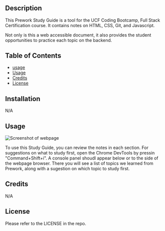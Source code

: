 # <Prework Study Guide Webpage>

## Description

This Prework Study Guide is a tool for the UCF Coding Bootcamp, Full Stack Certification course. It contains notes on HTML, CSS, Git, and Javascript.

Not only is this a web accessible document, it also provides the student opportunities to practice each topic on the backend.


## Table of Contents 

- [usage](#installation)
- [Usage](#usage)
- [Credits](#credits)
- [License](#license)

## Installation

N/A


## Usage

![Screenshot of webpage](.assets\Study-Guide-Photo.png)

To use this Study Guide, you can review the notes in each section. For suggestions on what to study first, open the Chrome DevTools by pressin "Command+Shift+i". A console panel shoudl appear below or to the side of the webpage browser. There you will see a list of topics we learned from Prework, along with a sugestion on which topic to study first. 

## Credits

N/A


## License

Please refer to the LICENSE in the repo.



